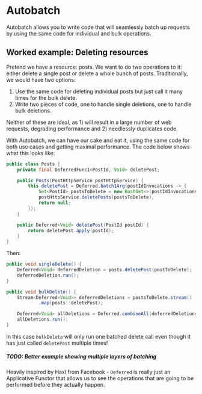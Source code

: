 Autobatch
===

Autobatch allows you to write code that will seamlessly batch up requests
by using the same code for individual and bulk operations.
  
Worked example: Deleting resources
---

Pretend we have a resource: posts. We want to do two operations to it:
either delete a single post or delete a whole bunch of posts.
Traditionally, we would have two options:

1. Use the same code for deleting individual posts but just call it
   many times for the bulk delete.
1. Write two pieces of code, one to handle single deletions, one to
   handle bulk deletions.
   
Neither of these are ideal, as 1) will result in a large number of
web requests, degrading performance and 2) needlessly duplicates code.

With Autobatch, we can have our cake and eat it, using the same code
for both use cases and getting maximal performance. The code below
shows what this looks like:

```java
public class Posts {
    private final DeferredFunc1<PostId, Void> deletePost;

    public Posts(PostHttpService postHttpService) {
        this.deletePost = Deferred.batch1Arg(postIdInvocations -> {
            Set<PostId> postsToDelete = new HashSet<>(postIdInvocations);
            postHttpService.deletePosts(postsToDelete);
            return null;
        });
    }

    public Deferred<Void> deletePost(PostId postId) {
        return deletePost.apply(postId);
    }
}
```

Then:

```java
public void singleDelete() {
    Deferred<Void> deferredDeletion = posts.deletePost(postToDelete);
    deferredDeletion.run();
}

public void bulkDelete() {
    Stream<Deferred<Void>> deferredDeletions = postsToDelete.stream()
            .map(posts::deletePost);

    Deferred<Void> allDeletions = Deferred.combineAll(deferredDeletions, voids -> null);
    allDeletions.run();
}
```

In this case `bulkDelete` will only run one batched delete call even
though it has just called `deletePost` multiple times!

##### TODO: Better example showing multiple layers of batching

Heavily inspired by Haxl from Facebook - `Deferred` is really just an
Applicative Functor that allows us to see the operations that are going
to be performed before they actually happen.
